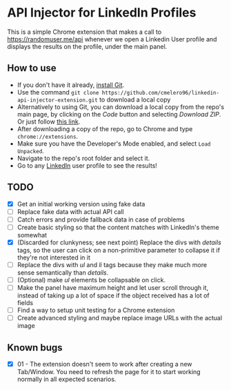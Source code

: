 # API Injector for LinkedIn Profiles

This is a simple Chrome extension that makes a call to https://randomuser.me/api whenever we open a Linkedin User profile and displays the results on the profile, under the main panel.

## How to use

- If you don't have it already, [install Git](https://github.com/git-guides/install-git).
- Use the command `git clone https://github.com/cmelero96/linkedin-api-injector-extension.git` to download a local copy
- Alternatively to using Git, you can download a local copy from the repo's main page, by clicking on the _Code_ button and selecting _Download ZIP_. Or just follow [this link](https://github.com/cmelero96/linkedin-api-injector-extension/archive/refs/heads/develop.zip).
- After downloading a copy of the repo, go to Chrome and type `chrome://extensions`.
- Make sure you have the Developer's Mode enabled, and select `Load Unpacked`.
- Navigate to the repo's root folder and select it.
- Go to any [LinkedIn](https://www.linkedin.com/) user profile to see the results!

## TODO

- [x] Get an initial working version using fake data
- [ ] Replace fake data with actual API call
- [ ] Catch errors and provide fallback data in case of problems
- [ ] Create basic styling so that the content matches with LinkedIn's theme somewhat
- [x] (Discarded for clunkyness; see next point) Replace the divs with _details_ tags, so the user can click on a non-primitive parameter to collapse it if they're not interested in it
- [ ] Replace the divs with _ul_ and _li_ tags because they make much more sense semantically than _details_.
- [ ] (Optional) make _ul_ elements be collapsable on click.
- [ ] Make the panel have maximum height and let user scroll through it, instead of taking up a lot of space if the object received has a lot of fields
- [ ] Find a way to setup unit testing for a Chrome extension
- [ ] Create advanced styling and maybe replace image URLs with the actual image

## Known bugs

- [x] 01 - The extension doesn't seem to work after creating a new Tab/Window. You need to refresh the page for it to start working normally in all expected scenarios.
